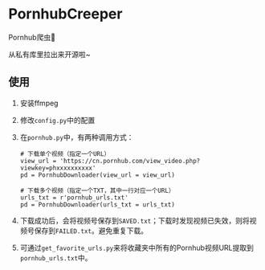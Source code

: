 # PornhubCreeper

Pornhub爬虫🥰

从私有库里拉出来开源啦~

## 使用

1. 安装ffmpeg

2. 修改`config.py`中的配置

3. 在`pornhub.py`中，有两种调用方式：

   ```
   # 下载单个视频（指定一个URL）
   view_url = 'https://cn.pornhub.com/view_video.php?viewkey=phxxxxxxxxxx'
   pd = PornhubDownloader(view_url = view_url)
   
   # 下载多个视频（指定一个TXT，其中一行对应一个URL）
   urls_txt = r'pornhub_urls.txt'
   pd = PornhubDownloader(urls_txt = urls_txt)
   ```

4. 下载成功后，会将视频号保存到`SAVED.txt`；下载时发现视频已失效，则将视频号保存到`FAILED.txt`。避免重复下载。
5. 可通过`get_favorite_urls.py`来将收藏夹中所有的Pornhub视频URL提取到`pornhub_urls.txt`中。

